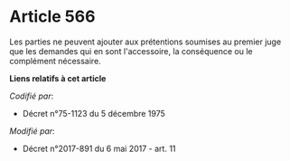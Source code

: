 # Article 566

Les parties ne peuvent ajouter aux prétentions soumises au premier juge que les demandes qui en sont l'accessoire, la
conséquence ou le complément nécessaire.

**Liens relatifs à cet article**

_Codifié par_:

  - Décret n°75-1123 du 5 décembre 1975

_Modifié par_:

  - Décret n°2017-891 du 6 mai 2017 - art. 11
